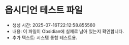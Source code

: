 # 옵시디언 테스트 파일
- 생성 시간: 2025-07-16T22:12:58.855560
- 내용: 이 파일이 Obsidian에 실제로 남아 있는지 확인합니다.
- 추가 텍스트: 시스템 통합 테스트용.
